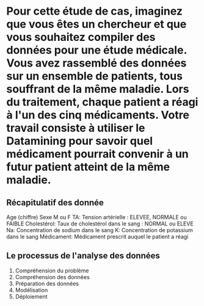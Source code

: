 # Pour cette étude de cas, imaginez que vous êtes un chercheur et que vous souhaitez compiler des données pour une étude médicale. Vous avez rassemblé des données sur un ensemble de patients, tous souffrant de la même maladie. Lors du traitement, chaque patient a réagi à l'un des cinq médicaments. Votre travail consiste à utiliser le Datamining pour savoir quel médicament pourrait convenir à un futur patient atteint de la même maladie.

## Récapitulatif des donnée
Age (chiffre)
Sexe M ou F
TA: Tension artérielle : ELEVEE, NORMALE ou FAIBLE
Cholestérol: Taux de cholestérol dans le sang : NORMAL ou ELEVE
Na: Concentration de sodium dans le sang
K: Concentration de potassium dans le sang
Médicament: Médicament prescrit auquel le patient a réagi

## Le processus de l'analyse des données
1. Compréhension du problème
2. Compréhension des données
3. Préparation des données
4. Modélisation
6. Déploiement
